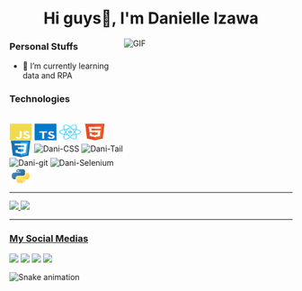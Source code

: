 <h1 align = "center">Hi guys👋, I'm Danielle Izawa</h1>

<img align="right" alt="GIF" width="300px" height="225px" src="https://tenor.com/view/cat-typing-fast-funny-cute-gif-13043586.gif" />

<h3> Personal Stuffs </h3>

- 🌱 I’m currently learning data and RPA

<h3> Technologies </h3>

<div style="display: inline_block"><br>
  <img align="center" alt="Dani-Js" height="30" width="40" src="https://raw.githubusercontent.com/devicons/devicon/master/icons/javascript/javascript-plain.svg">
  <img align="center" alt="Dani-Ts" height="30" width="40" src="https://raw.githubusercontent.com/devicons/devicon/master/icons/typescript/typescript-plain.svg">
  <img align="center" alt="Dani-React" height="30" width="40" src="https://raw.githubusercontent.com/devicons/devicon/master/icons/react/react-original.svg">
  <img align="center" alt="Dani-HTML" height="30" width="40" src="https://raw.githubusercontent.com/devicons/devicon/master/icons/html5/html5-original.svg">
  <img align="center" alt="Dani-CSS" height="30" width="40" src="https://raw.githubusercontent.com/devicons/devicon/master/icons/css3/css3-original.svg">
  <img align="center" alt="Dani-CSS" height="30" width="40" src="https://cdn.jsdelivr.net/gh/devicons/devicon/icons/sass/sass-original.svg">
  <img align="center" alt="Dani-Tail" height="30" width="40" src="https://cdn.jsdelivr.net/gh/devicons/devicon/icons/tailwindcss/tailwindcss-plain.svg"> 
  <img align="center" alt="Dani-git" height="30" width="40" src="https://cdn.jsdelivr.net/gh/devicons/devicon/icons/git/git-original.svg"/>
  <img align="center" alt="Dani-Selenium" height="30" width="40" src="https://cdn.jsdelivr.net/gh/devicons/devicon/icons/selenium/selenium-original.svg">
  <img align="center" alt="Dani-Python" height="30" width="40" src="https://raw.githubusercontent.com/devicons/devicon/master/icons/python/python-original.svg">
</div>

<hr>
<div>
<a href="https://github.com/DanielleIzawa">
<img height="180em" src="https://github-readme-stats.vercel.app/api/top-langs/?username=DanielleIzawa&layout=compact&langs_count=7&theme=dracula"/>
<img height="180em" src="https://github-readme-stats.vercel.app/api?username=DanielleIzawa&show_icons=true&theme=dracula&include_all_commits=true&count_private=true"/>
</div>
<hr>
  
<h3> My Social Medias</h3>
  
<div>
<a href="https://api.whatsapp.com/send?phone=5512996511220" target="_blank"><img src="https://img.shields.io/badge/WhatsApp-25D366?style=for-the-badge&logo=whatsapp&logoColor=white" target="_blank"></a>
<a href="https://www.instagram.com/danielle.izawa/" target="_blank"><img src="https://img.shields.io/badge/-Instagram-%23E4405F?style=for-the-badge&logo=instagram&logoColor=white" target="_blank"></a>
<a href = "mailto:izawa.danielle@gmail.com"><img src="https://img.shields.io/badge/-Gmail-%23333?style=for-the-badge&logo=gmail&logoColor=white" target="_blank"></a>
  <a href="https://www.linkedin.com/in/danielle-izawa-90738370/" target="_blank"><img src="https://img.shields.io/badge/-LinkedIn-%230077B5?style=for-the-badge&logo=linkedin&logoColor=white" target="_blank"></a> 
 </div>
 
 ![Snake animation](https://github.com/DanielleIzawa/DanielleIzawa/blob/output/github-contribution-grid-snake.svg)
